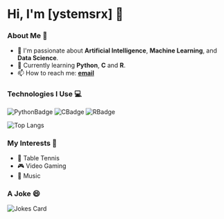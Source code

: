 # Hi, I'm [ystemsrx] 👋

### About Me 🚀
- 🤖 I'm passionate about **Artificial Intelligence**, **Machine Learning**, and **Data Science**.
- 🌱 Currently learning **Python**, **C** and **R**.
- 📫 How to reach me: **[email](mailto:250218lxl@gmail.com)**

### Technologies I Use 💻
![PythonBadge](https://github.com/user-attachments/assets/0c3fd652-bc95-485f-bc6e-e46224016a17)
![CBadge](https://github.com/user-attachments/assets/3b13eb29-853d-4045-a5f0-3fb75c2f9b6c)
![RBadge](https://github.com/user-attachments/assets/2dea63b0-0a5a-4049-bcd7-92b43e7b3f07)

![Top Langs](https://github-readme-stats.vercel.app/api/top-langs/?username=ystemsrx)

### My Interests 🌟
- 🏓 Table Tennis
- 🎮 Video Gaming
- 🎸 Music

### A Joke 😄
![Jokes Card](https://readme-jokes.vercel.app/api?username=ystemsrx)

